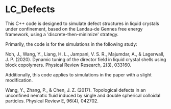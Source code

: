 # LC_Defects

This C++ code is designed to simulate defect structures in liquid crystals under confinement, based on the Landau-de Gennes free energy framework, using a 'discrete-then-minimize' strategy.

Primarily, the code is for the simulations in the following study:

Noh, J., Wang, Y., Liang, H. L., Jampani, V. S. R., Majumdar, A., & Lagerwall, J. P. (2020). Dynamic tuning of the director field in liquid crystal shells using block copolymers. Physical Review Research, 2(3), 033160. 

Additionally, this code applies to simulations in the paper with a slight modification.

Wang, Y., Zhang, P., & Chen, J. Z. (2017). Topological defects in an unconfined nematic fluid induced by single and double spherical colloidal particles. Physical Review E, 96(4), 042702.






